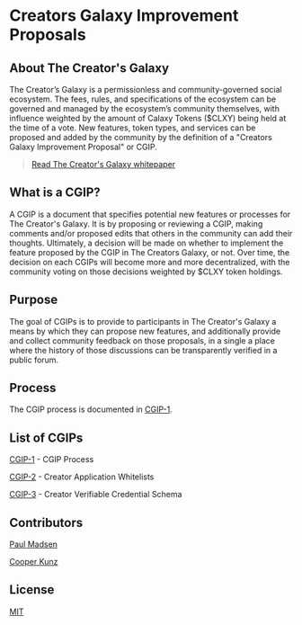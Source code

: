 # Creators Galaxy Improvement Proposals

## About The Creator's Galaxy

The Creator’s Galaxy is a permissionless and community-governed social ecosystem. The fees, rules, and specifications of the ecosystem can be governed and managed by the ecosystem’s community themselves, with influence weighted by the amount of Calaxy Tokens ($CLXY) being held at the time of a vote. New features, token types, and services can be proposed and added by the community by the definition of a "Creators Galaxy Improvement Proposal" or CGIP. 

> [Read The Creator's Galaxy whitepaper](creatorsgalaxyfoundation.com/whitepaper.pdf)

## What is a CGIP?

A CGIP is a document that specifies potential new features or processes for The Creator's Galaxy. It is by proposing or reviewing a CGIP, making comments and/or proposed edits that others in the community can add their thoughts. Ultimately, a decision will be made on whether to implement the feature proposed by the CGIP in The Creators Galaxy, or not. Over time, the decision on each CGIPs will become more and more decentralized, with the community voting on those decisions weighted by $CLXY token holdings.

## Purpose

The goal of CGIPs is to provide to participants in The Creator's Galaxy  a means by which they can propose new features, and additionally provide and collect community feedback on those proposals, in a single a place where the history of those discussions can be transparently verified in a public forum.

## Process

The CGIP process is documented in [CGIP-1](./CGIP/cgip-1.md).

## List of CGIPs

[CGIP-1](./CGIP/cgip-1.md) - CGIP Process

[CGIP-2](./CGIP/cgip-2.md) - Creator Application Whitelists

[CGIP-3](./CGIP/cgip-3.md) - Creator Verifiable Credential Schema

## Contributors 

[Paul Madsen](https://twitter.com/paulmadsen)

[Cooper Kunz](https://twitter.com/cooper_kunz)

## License

[MIT](/LICENSE)